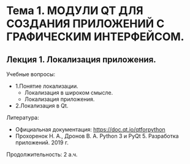 Тема 1. МОДУЛИ QT ДЛЯ СОЗДАНИЯ ПРИЛОЖЕНИЙ С ГРАФИЧЕСКИМ ИНТЕРФЕЙСОМ.
=
Лекция 1. Локализация приложения.
-

Учебные вопросы:
 - 1.Понятие локализации.
    + Локализация в широком смысле.
    + Локализация приложения.
 - 2.Локализация в Qt.
     
Литература:
 - Официальная документация: https://doc.qt.io/qtforpython
 - Прохоренок Н. А., Дронов В. А. Python 3 и PyQt 5. Разработка приложений. 2019 г. 

Продолжительность: 2 а.ч.